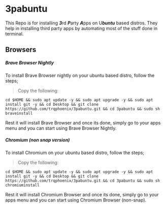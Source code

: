 # 3pabuntu 

This Repo is for installing ***3***rd ***P***arty ***A***pps on U***buntu*** based distros. They help in installing third party apps by automating most of the stuff done in terminal.



## Browsers
##### Brave Browser Nightly

To install Brave Browser nightly on your ubuntu based distro, follow the steps;
>Copy the following: 

```
cd $HOME && sudo apt update -y && sudo apt upgrade -y && sudo apt install git -y && cd Desktop && git clone https://github.com/trqphoenix/3pabuntu.git && cd 3pabuntu && sudo sh braveinstall
```
Rest it will install Brave Browser and once its done, simply go to your apps menu and you can start using Brave Browser Nightly.


##### Chromium (non snap version)

To install Chromium on your ubuntu based distro, follow the steps;
>Copy the following:

```
cd $HOME && sudo apt update -y && sudo apt upgrade -y && sudo apt install git -y && cd Desktop && git clone https://github.com/trqphoenix/3pabuntu.git && cd 3pabuntu && sudo sh chromiuminstall
```
Rest it will install Chromium Browser and once its done, simply go to your apps menu and you can start using Chromium Browser (non-snap).
